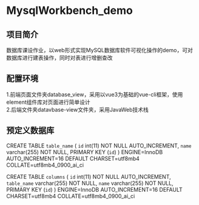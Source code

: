 # MysqlWorkbench_demo

## [](https://github.com/HelloWorld-Ian/MysqlWorkbench_demo/blob/master/README.md#%E9%A1%B9%E7%9B%AE%E7%AE%80%E4%BB%8B)项目简介

数据库课设作业，以web形式实现MySQL数据库软件可视化操作的demo，可对数据库进行建表操作，同时对表进行增删查改  

## [](https://github.com/HelloWorld-Ian/MysqlWorkbench_demo/blob/master/README.md#%E9%85%8D%E7%BD%AE%E7%8E%AF%E5%A2%83)配置环境

1.前端页面文件夹database_view，采用以vue3为基础的vue-cli框架，使用element组件库对页面进行简单设计  
2.后端文件夹datavbase-view文件夹，采用JavaWeb技术栈  

## [](https://github.com/HelloWorld-Ian/MysqlWorkbench_demo/blob/master/README.md#%E9%A2%84%E5%AE%9A%E4%B9%89%E6%95%B0%E6%8D%AE%E5%BA%93)预定义数据库

CREATE TABLE  `table_name`  (  `id`  int(11) NOT NULL AUTO_INCREMENT,  `name`  varchar(255) NOT NULL, PRIMARY KEY (`id`) ) ENGINE=InnoDB AUTO_INCREMENT=16 DEFAULT CHARSET=utf8mb4 COLLATE=utf8mb4_0900_ai_ci  
  
CREATE TABLE  `columns`  (  `id`  int(11) NOT NULL AUTO_INCREMENT,  `table_name`  varchar(255) NOT NULL,  `name`  varchar(255) NOT NULL, PRIMARY KEY (`id`) ) ENGINE=InnoDB AUTO_INCREMENT=16 DEFAULT CHARSET=utf8mb4 COLLATE=utf8mb4_0900_ai_ci
